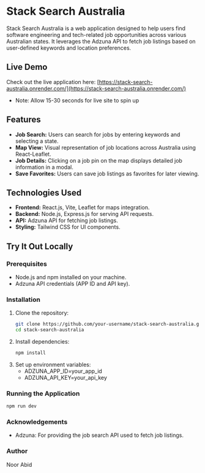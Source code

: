 # Stack Search Australia

Stack Search Australia is a web application designed to help users find software engineering and tech-related job opportunities across various Australian states. It leverages the Adzuna API to fetch job listings based on user-defined keywords and location preferences.

## Live Demo

Check out the live application here: [https://stack-search-australia.onrender.com/](https://stack-search-australia.onrender.com/)
- Note: Allow 15-30 seconds for live site to spin up

## Features

- **Job Search:** Users can search for jobs by entering keywords and selecting a state.
- **Map View:** Visual representation of job locations across Australia using React-Leaflet.
- **Job Details:** Clicking on a job pin on the map displays detailed job information in a modal.
- **Save Favorites:** Users can save job listings as favorites for later viewing.

## Technologies Used

- **Frontend:** React.js, Vite, Leaflet for maps integration.
- **Backend:** Node.js, Express.js for serving API requests.
- **API:** Adzuna API for fetching job listings.
- **Styling:** Tailwind CSS for UI components.

## Try It Out Locally 

### Prerequisites

- Node.js and npm installed on your machine.
- Adzuna API credentials (APP ID and API key).

### Installation

1. Clone the repository:
   ```bash
   git clone https://github.com/your-username/stack-search-australia.git
   cd stack-search-australia
   ```
2. Install dependencies:
   ```bash
   npm install
   ```
3. Set up environment variables:
   - ADZUNA_APP_ID=your_app_id
   - ADZUNA_API_KEY=your_api_key
     
### Running the Application
```bash
npm run dev
```

### Acknowledgements
- Adzuna: For providing the job search API used to fetch job listings.

### Author
Noor Abid
